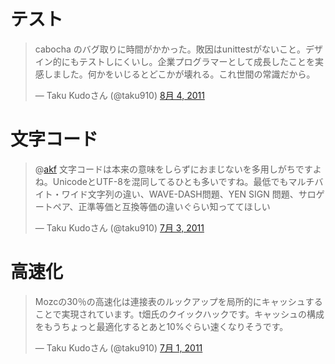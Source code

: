 
# テスト
<blockquote class="twitter-tweet" lang="ja"><p>cabocha のバグ取りに時間がかかった。敗因はunittestがないこと。デザイン的にもテストしにくいし。企業プログラマーとして成長したことを実感しました。何かをいじるとどこかが壊れる。これ世間の常識だから。</p>&mdash; Taku Kudoさん (@taku910) <a href="https://twitter.com/taku910/status/99101696768221185" data-datetime="2011-08-04T12:57:40+00:00">8月 4, 2011</a></blockquote>
<script src="//platform.twitter.com/widgets.js" charset="utf-8"></script>

# 文字コード
<blockquote class="twitter-tweet" data-in-reply-to="87370409179234304" lang="ja"><p>@<a href="https://twitter.com/akf">akf</a> 文字コードは本来の意味をしらずにおまじないを多用しがちですよね。UnicodeとUTF-8を混同してるひとも多いですね。最低でもマルチバイト・ワイド文字列の違い、WAVE-DASH問題、YEN SIGN 問題、サロゲートペア、正準等価と互換等価の違いぐらい知っててほしい</p>&mdash; Taku Kudoさん (@taku910) <a href="https://twitter.com/taku910/status/87460960683565056" data-datetime="2011-07-03T10:01:32+00:00">7月 3, 2011</a></blockquote>
<script src="//platform.twitter.com/widgets.js" charset="utf-8"></script>

# 高速化

<blockquote class="twitter-tweet" lang="ja"><p>Mozcの30％の高速化は連接表のルックアップを局所的にキャッシュすることで実現されています。t畑氏のクイックハックです。キャッシュの構成をもうちょっと最適化するとあと10%ぐらい速くなりそうです。</p>&mdash; Taku Kudoさん (@taku910) <a href="https://twitter.com/taku910/status/86713464894132224" data-datetime="2011-07-01T08:31:15+00:00">7月 1, 2011</a></blockquote>
<script src="//platform.twitter.com/widgets.js" charset="utf-8"></script>


